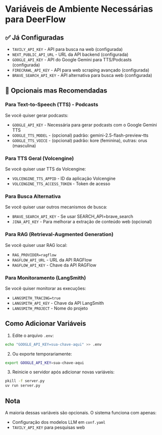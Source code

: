 # Variáveis de Ambiente Necessárias para DeerFlow

## ✅ Já Configuradas
- `TAVILY_API_KEY` - API para busca na web (configurada)
- `NEXT_PUBLIC_API_URL` - URL da API backend (configurada)
- `GOOGLE_API_KEY` - API do Google Gemini para TTS/Podcasts (configurada)
- `FIRECRAWL_API_KEY` - API para web scraping avançado (configurada)
- `BRAVE_SEARCH_API_KEY` - API alternativa para busca web (configurada)

## 🔧 Opcionais mas Recomendadas

### Para Text-to-Speech (TTS) - Podcasts
Se você quiser gerar podcasts:
- `GOOGLE_API_KEY` - Necessária para gerar podcasts com o Google Gemini TTS
- `GOOGLE_TTS_MODEL` - (opcional) padrão: gemini-2.5-flash-preview-tts
- `GOOGLE_TTS_VOICE` - (opcional) padrão: kore (feminina), outras: orus (masculina)

### Para TTS Geral (Volcengine)
Se você quiser usar TTS da Volcengine:
- `VOLCENGINE_TTS_APPID` - ID da aplicação Volcengine
- `VOLCENGINE_TTS_ACCESS_TOKEN` - Token de acesso

### Para Busca Alternativa
Se você quiser usar outros mecanismos de busca:
- `BRAVE_SEARCH_API_KEY` - Se usar SEARCH_API=brave_search
- `JINA_API_KEY` - Para melhorar a extração de conteúdo web (opcional)

### Para RAG (Retrieval-Augmented Generation)
Se você quiser usar RAG local:
- `RAG_PROVIDER=ragflow`
- `RAGFLOW_API_URL` - URL da API RAGFlow
- `RAGFLOW_API_KEY` - Chave da API RAGFlow

### Para Monitoramento (LangSmith)
Se você quiser monitorar as execuções:
- `LANGSMITH_TRACING=true`
- `LANGSMITH_API_KEY` - Chave da API LangSmith
- `LANGSMITH_PROJECT` - Nome do projeto

## Como Adicionar Variáveis

1. Edite o arquivo `.env`:
```bash
echo "GOOGLE_API_KEY=sua-chave-aqui" >> .env
```

2. Ou exporte temporariamente:
```bash
export GOOGLE_API_KEY=sua-chave-aqui
```

3. Reinicie o servidor após adicionar novas variáveis:
```bash
pkill -f server.py
uv run server.py
```

## Nota
A maioria dessas variáveis são opcionais. O sistema funciona com apenas:
- Configuração dos modelos LLM em `conf.yaml`
- `TAVILY_API_KEY` para pesquisas web